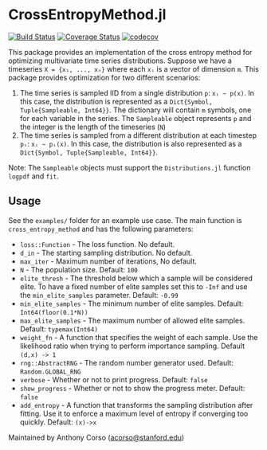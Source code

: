 # CrossEntropyMethod.jl
[![Build Status](https://travis-ci.org/sisl/CrossEntropyMethod.jl.svg?branch=master)](https://travis-ci.org/sisl/CrossEntropyMethod.jl) [![Coverage Status](https://coveralls.io/repos/github/sisl/CrossEntropyMethod.jl/badge.svg?branch=master)](https://coveralls.io/github/sisl/CrossEntropyMethod.jl?branch=master) [![codecov](https://codecov.io/gh/sisl/CrossEntropyMethod.jl/branch/master/graph/badge.svg)](https://codecov.io/gh/sisl/CrossEntropyMethod.jl)

This package provides an implementation of the cross entropy method for optimizing multivariate time series distributions.
Suppose we have a timeseries `X = {x₁, ..., xₙ}` where each `xᵢ` is a vector of dimension `m`. This package provides optimization for two different scenarios:
1. The time series is sampled IID from a single distribution `p`: `xᵢ ~ p(x)`. In this case, the distribution is represented as a `Dict{Symbol, Tuple{Sampleable, Int64}}`. The dictionary will contain `m` symbols, one for each variable in the series. The `Sampleable` object represents `p` and the integer is the length of the timeseries (`N`)
2. The time series is sampled from a different distribution at each timestep `pᵢ`: `xᵢ ~ pᵢ(x)`. In this case, the distribution is also represented as a `Dict{Symbol, Tuple{Sampleable, Int64}}`.

Note: The `Sampleable` objects must support the `Distributions.jl` function `logpdf` and `fit`.

## Usage
See the `examples/` folder for an example use case.
The main function is `cross_entropy_method` and has the following parameters:
* `loss::Function` - The loss function. No default.
* `d_in` - The starting sampling distribution. No default.
* `max_iter` - Maximum number of iterations, No default.
* `N` - The population size. Default: `100`
* `elite_thresh` - The threshold below which a sample will be considered elite. To have a fixed number of elite samples set this to `-Inf` and use the `min_elite_samples` parameter. Default: `-0.99`
* `min_elite_samples` - The minimum number of elite samples. Default: `Int64(floor(0.1*N))`
* `max_elite_samples` - The maximum number of allowed elite samples.  Default: `typemax(Int64)`
* `weight_fn` - A function that specifies the weight of each sample. Use the likelihood ratio when trying to perform importance sampling. Default `(d,x) -> 1`
* `rng::AbstractRNG` - The random number generator used. Default: `Random.GLOBAL_RNG`
* `verbose` - Whether or not to print progress. Default: `false`
* `show_progress` - Whether or not to show the progress meter. Default: `false`
* `add_entropy` - A function that transforms the sampling distribution after fitting. Use it to enforce a maximum level of entropy if converging too quickly. Default: `(x)->x`



Maintained by Anthony Corso (acorso@stanford.edu)
